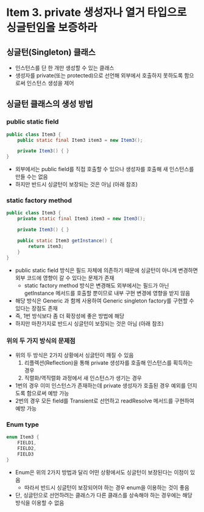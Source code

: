 # Item 3. private 생성자나 열거 타입으로 싱글턴임을 보증하라

## 싱글턴(Singleton) 클래스

- 인스턴스를 단 한 개만 생성할 수 있는 클래스
- 생성자를 private(또는 protected)으로 선언해 외부에서 호출하지 못하도록 함으로써 인스턴스 생성을 제어

## 싱글턴 클래스의 생성 방법

### public static field

```java
public class Item3 {
    public static final Item3 item3 = new Item3();

    private Item3() { }
}
```

- 외부에서는 public field를 직접 호출할 수 있으나 생성자를 호출해 새 인스턴스를 만들 수는 없음
- 하지만 반드시 싱글턴이 보장되는 것은 아님 (아래 참조)

### static factory method

```java
public class Item3 {
    private static final Item3 item3 = new Item3();

    private Item3() { }

    public static Item3 getInstance() {
        return item3;
    }
}
```

- public static field 방식은 필드 자체에 의존하기 때문에 싱글턴이 아니게 변경하면 외부 코드에 영향이 갈 수 있다는 문제가 존재
    - static factory method 방식은 변경해도 외부에서는 필드가 아닌 getInstance 메서드를 호출할 뿐이므로 내부 구현 변경에 영향을 받지 않음
- 해당 방식은 Generic 과 함께 사용하여 Generic singleton factory를 구현할 수 있다는 장점도 존재
- 즉, 1번 방식보다 좀 더 확장성에 좋은 방법에 해당
- 하지만 마찬가지로 반드시 싱글턴이 보장되는 것은 아님 (아래 참조)

### 위의 두 가지 방식의 문제점

- 위의 두 방식은 2가지 상황에서 싱글턴이 깨질 수 있음
    1. 리플렉션(Reflection)을 통해 private 생성자를 호출해 인스턴스를 획득하는 경우
    2. 직렬화/역직렬화 과정에서 새 인스턴스가 생기는 경우
- 1번의 경우 이미 인스턴스가 존재하는데 private 생성자가 호출된 경우 예외를 던지도록 함으로써 예방 가능
- 2번의 경우 모든 field를 Transient로 선언하고 readResolve 메서드를 구현하여 예방 가능

### Enum type

```java
enum Item3 {
    FIELD1,
    FIELD2,
    FIELD3
}
```

- Enum은 위의 2가지 방법과 달리 어떤 상황에서도 싱글턴이 보장된다는 이점이 있음
    - 따라서 반드시 싱글턴이 보장되어야 하는 경우 enum을 이용하는 것이 좋음
- 단, 싱글턴으로 선언하려는 클래스가 다른 클래스를 상속해야 하는 경우에는 해당 방식을 이용할 수 없음